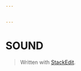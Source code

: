 ```yaml
---


---
```


<h1 id="sound">SOUND</h1>
<blockquote>
<p>Written with <a href="https://stackedit.io/">StackEdit</a>.</p>
</blockquote>

